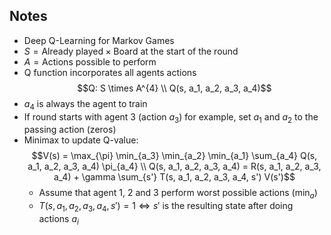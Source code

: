 ## Notes

* Deep Q-Learning for Markov Games
* $S = \textrm{Already played} \times \textrm{Board}$ at the start of the round
* $A = \textrm{Actions possible to perform}$
* Q function incorporates all agents actions 
$$Q: S \times A^{4} \\ Q(s, a_1, a_2, a_3, a_4)$$
* $a_4$ is always the agent to train
* If round starts with agent 3 (action $a_3$) for example, set $a_1$ and $a_2$ to the passing action (zeros)
* Minimax to update Q-value: 
$$V(s) = \max_{\pi} \min_{a_3} \min_{a_2} \min_{a_1} \sum_{a_4} Q(s, a_1, a_2, a_3, a_4) \pi_{a_4} \\ Q(s, a_1, a_2, a_3, a_4) = R(s, a_1, a_2, a_3, a_4) + \gamma \sum_{s'} T(s, a_1, a_2, a_3, a_4, s') V(s')$$
    * Assume that agent 1, 2 and 3 perform worst possible actions ($\min_a$)
    * $T(s, a_1, a_2, a_3, a_4, s') = 1 \Leftrightarrow s'$ is the resulting state after doing actions $a_i$
